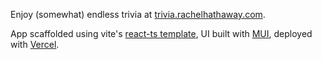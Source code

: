 Enjoy (somewhat) endless trivia at [trivia.rachelhathaway.com](https://www.trivia.rachelhathaway.com/).

App scaffolded using vite's [react-ts template](https://github.com/vitejs/vite/tree/main/packages/create-vite/template-react-ts), UI built with [MUI](https://mui.com/), deployed with [Vercel](https://vercel.com/docs).
